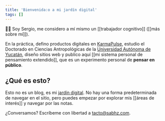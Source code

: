 ```yaml
---
title: 'Bienvenida:o a mi jardín digital'
tags: []
---
```


👋🏽 Soy Sergio, me considero a mí mismo un [[trabajador cognitivo]] ([[más sobre mí]]).

En la práctica, defino productos digitales en [KarmaPulse](https://karmapulse.com), estudio el Doctorado en Ciencias Antropológicas de la [Universidad Autónoma de Yucatán](https://www.uady.mx/), diseño sitios web y publico aquí [[mi sistema personal de pensamiento extendido]], que es un experimento personal de **pensar en público**.

## ¿Qué es esto?

Esto no es un blog, es mi [jardín digital](https://www.technologyreview.es/s/12606/jardines-digitales-la-respuesta-espiritual-la-futilidad-de-las-redes-sociales). No hay una forma predeterminada de navegar en el sitio, pero puedes empezar por explorar mis [[áreas de interés]] y navegar por las notas.

¿Conversamos? Escríbeme con libertad a [tacto@sabhz.com](mailto:tacto@sabhz.com).